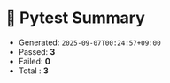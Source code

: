 # 🧪 Pytest Summary

- Generated: `2025-09-07T00:24:57+09:00`
- Passed: **3**
- Failed: **0**
- Total : **3**
